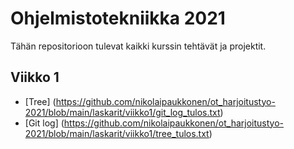 # Ohjelmistotekniikka 2021

Tähän repositorioon tulevat kaikki kurssin tehtävät ja projektit.

## Viikko 1
* [Tree] (https://github.com/nikolaipaukkonen/ot_harjoitustyo-2021/blob/main/laskarit/viikko1/git_log_tulos.txt)
* [Git log] (https://github.com/nikolaipaukkonen/ot_harjoitustyo-2021/blob/main/laskarit/viikko1/tree_tulos.txt)
